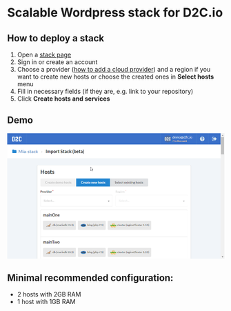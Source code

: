 # Scalable Wordpress stack for D2C.io

## How to deploy a stack

1. Open a [stack page](https://panel.d2c.io/?import=https://github.com/d2cio/wordpress-scalable-stack/archive/master.zip)
2. Sign in or create an account
3. Choose a provider ([how to add a cloud provider](https://docs.d2c.io/getting-started/cloud-providers/)) and a region if you want to create new hosts or choose the created ones in **Select hosts** menu
3. Fill in necessary fields (if they are, e.g. link to your repository)
4. Click **Create hosts and services**

## Demo

![How to deploy a stack](https://github.com/mastappl/images/blob/master/wp_big.gif)

## Minimal recommended configuration:

- 2 hosts with 2GB RAM
- 1 host with 1GB RAM
